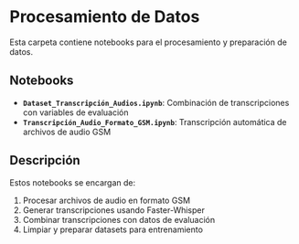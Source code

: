 # Procesamiento de Datos

Esta carpeta contiene notebooks para el procesamiento y preparación de datos.

## Notebooks

- **`Dataset_Transcripción_Audios.ipynb`**: Combinación de transcripciones con variables de evaluación
- **`Transcripción_Audio_Formato_GSM.ipynb`**: Transcripción automática de archivos de audio GSM

## Descripción

Estos notebooks se encargan de:
1. Procesar archivos de audio en formato GSM
2. Generar transcripciones usando Faster-Whisper
3. Combinar transcripciones con datos de evaluación
4. Limpiar y preparar datasets para entrenamiento
